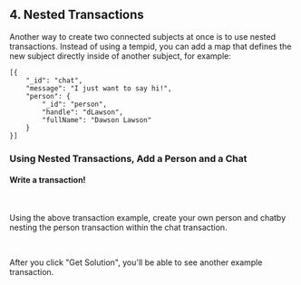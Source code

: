 ## 4. Nested Transactions

Another way to create two connected subjects at once is to use nested transactions. Instead of using a tempid, you can add a map that defines the new subject directly inside of another subject, for example:

```
[{
    "_id": "chat",
    "message": "I just want to say hi!",
    "person": {
        "_id": "person",
        "handle": "dLawson",
        "fullName": "Dawson Lawson"
    }
}]
```

<div class="challenge">
<h3>Using Nested Transactions, Add a Person and a Chat</h3>
<h4>Write a transaction!</h4>
<br/>
<p>Using the above transaction example, create your own person and chatby nesting the person transaction within the chat transaction.</p>
<br/>
<p>After you click "Get Solution", you'll be able to see another example transaction.</p>
</div>
<br/>
<br/>
